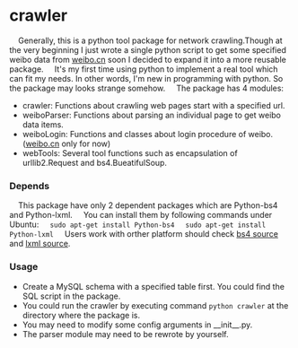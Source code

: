 # crawler
&nbsp;&nbsp;&nbsp; Generally, this is a python tool package for network crawling.Though at the very beginning I just wrote a single python script to get some specified weibo data from [weibo.cn](http://weibo.cn/) soon I decided to expand it into a more reusable package.
&nbsp;&nbsp;&nbsp; It's my first time using python to implement a real tool which can fit my needs. In other words, I'm new in programming with python. So the package may looks strange somehow.
&nbsp;&nbsp;&nbsp; The package has 4 modules:
- crawler: Functions about crawling web pages start with a specified url.
- weiboParser: Functions about parsing an individual page to get weibo data items.
- weiboLogin: Functions and classes about login procedure of weibo.([weibo.cn](http://weibo.cn/) only for now)
- webTools: Several tool functions such as encapsulation of urllib2.Request and bs4.BueatifulSoup.

### Depends
&nbsp;&nbsp;&nbsp; This package have only 2 dependent packages which are Python-bs4 and Python-lxml.
&nbsp;&nbsp;&nbsp; You can install them by following commands under Ubuntu:
&nbsp;&nbsp;&nbsp; `sudo apt-get install Python-bs4`
&nbsp;&nbsp;&nbsp; `sudo apt-get install Python-lxml`
&nbsp;&nbsp;&nbsp; Users work with orther platform should check [bs4 source](https://pypi.python.org/pypi/beautifulsoup4) and [lxml source](https://pypi.python.org/pypi/lxml).

### Usage
- Create a MySQL schema with a specified table first. You could find the SQL script in the package.
- You could run the crawler by executing command `python crawler` at the directory where the package is.
- You may need to modify some config arguments in \_\_init\_\_.py.
- The parser module may need to be rewrote by yourself.
